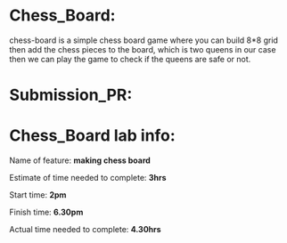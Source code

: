 # **Chess_Board:**
chess-board is a simple chess board game where you can build 8*8 grid then add the chess pieces to the board, which is two queens in our case then we can play the game to check if the queens are safe or not.

# Submission_PR:
[](https://github.com/saadoundhirat/ChessBoard/compare/chess-board?expand=1)


# **Chess_Board lab info:**
Name of feature: __making chess board__

Estimate of time needed to complete: __3hrs__

Start time: __2pm__

Finish time: __6.30pm__

Actual time needed to complete: __4.30hrs__